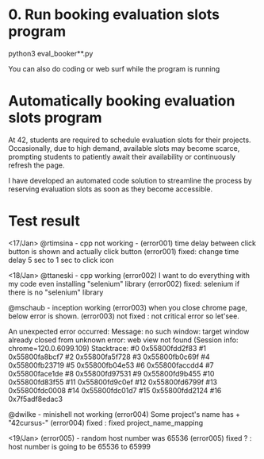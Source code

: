 # 0. Run booking evaluation slots program

python3 eval_booker**.py

You can also do coding or web surf while the program is running

# Automatically booking evaluation slots program

At 42, students are required to schedule evaluation slots for their projects. 
Occasionally, due to high demand, available slots may become scarce, 
prompting students to patiently await their availability 
or continuously refresh the page.

I have developed an automated code solution 
to streamline the process by reserving evaluation slots 
as soon as they become accessible.




# Test result

<17/Jan>
@rtimsina - cpp
not working - 
(error001) time delay between click button is shown and actually click button
(error001) fixed: change time delay 5 sec to 1 sec to click icon 


<18/Jan>
@ttaneski - cpp
working
(error002) I want to do everything with my code even installing "selenium" library
(error002) fixed: selenium if there is no "selenium" library

@mschaub - inception
working
(error003) when you close chrome page, below error is shown. 
(error003) not fixed : not critical error so let'see.

An unexpected error occurred: Message: no such window: target window already closed
from unknown error: web view not found
  (Session info: chrome=120.0.6099.109)
Stacktrace:
#0 0x55800fdd2f83 <unknown>
#1 0x55800fa8bcf7 <unknown>
#2 0x55800fa5f728 <unknown>
#3 0x55800fb0c69f <unknown>
#4 0x55800fb23719 <unknown>
#5 0x55800fb04e53 <unknown>
#6 0x55800faccdd4 <unknown>
#7 0x55800face1de <unknown>
#8 0x55800fd97531 <unknown>
#9 0x55800fd9b455 <unknown>
#10 0x55800fd83f55 <unknown>
#11 0x55800fd9c0ef <unknown>
#12 0x55800fd6799f <unknown>
#13 0x55800fdc0008 <unknown>
#14 0x55800fdc01d7 <unknown>
#15 0x55800fdd2124 <unknown>
#16 0x7f5adf8edac3 <unknown>

@dwilke - minishell
not working
(error004) Some project's name has + "42cursus-"
(error004) fixed : fixed project_name_mapping


<19/Jan>
(error005) - random host number was 65536
(error005) fixed ? : host number is going to be 65536 to 65999

